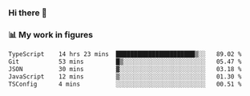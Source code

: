 ### Hi there 👋

### 📊 My work in figures

<!--START_SECTION:waka-->

```txt
TypeScript    14 hrs 23 mins  ██████████████████████▒░░   89.02 %
Git           53 mins         █▒░░░░░░░░░░░░░░░░░░░░░░░   05.47 %
JSON          30 mins         ▓░░░░░░░░░░░░░░░░░░░░░░░░   03.18 %
JavaScript    12 mins         ▒░░░░░░░░░░░░░░░░░░░░░░░░   01.30 %
TSConfig      4 mins          ░░░░░░░░░░░░░░░░░░░░░░░░░   00.51 %
```

<!--END_SECTION:waka-->
